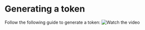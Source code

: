 # Generating a token 
Follow the following guide to generate a token:
![Watch the video](https://ibb.co/KGWVDr8)

